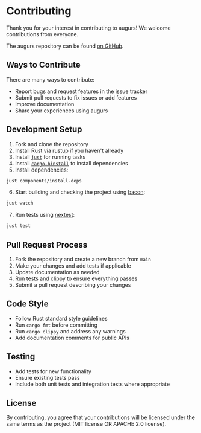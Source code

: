 # Contributing

Thank you for your interest in contributing to augurs! We welcome contributions from everyone.

The augurs repository can be found [on GitHub][repo].

## Ways to Contribute

There are many ways to contribute:
- Report bugs and request features in the issue tracker
- Submit pull requests to fix issues or add features
- Improve documentation
- Share your experiences using augurs

## Development Setup

1. Fork and clone the repository
2. Install Rust via rustup if you haven't already
3. Install [`just`][just] for running tasks
4. Install [`cargo-binstall`][binstall] to install dependencies
5. Install dependencies:
```bash
just components/install-deps
```

6. Start building and checking the project using [bacon]:
```bash
just watch
```

7. Run tests using [nextest]:
```bash
just test
```

## Pull Request Process

1. Fork the repository and create a new branch from `main`
2. Make your changes and add tests if applicable
3. Update documentation as needed
4. Run tests and clippy to ensure everything passes
5. Submit a pull request describing your changes

## Code Style

- Follow Rust standard style guidelines
- Run `cargo fmt` before committing
- Run `cargo clippy` and address any warnings
- Add documentation comments for public APIs

## Testing

- Add tests for new functionality
- Ensure existing tests pass
- Include both unit tests and integration tests where appropriate

## License

By contributing, you agree that your contributions will be licensed under the same terms as the project (MIT license OR APACHE 2.0 license).

[repo]: https://github.com/grafana/augurs/
[just]: https://just.systems/man/en/
[binstall]: https://github.com/cargo-bins/cargo-binstall
[bacon]: https://dystroy.org/bacon/
[nextest]: https://nexte.st/
